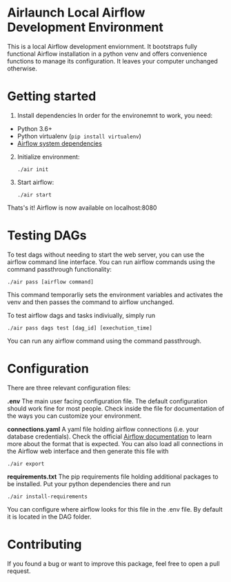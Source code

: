 # Airlaunch Local Airflow Development Environment
This is a local Airflow development enviornment.
It bootstraps fully functional Airflow installation in a python venv and offers convenience functions to manage its configuration.
It leaves your computer unchanged otherwise. 
# Getting started

1. Install dependencies
In order for the environemnt to work, you need:

- Python 3.6+
- Python virtualenv (```pip install virtualenv```)
- [Airflow system dependencies](https://airflow.apache.org/docs/apache-airflow/stable/installation.html#system-dependencies)

2. Initialize environment: 
   
   ```./air init```

3. Start airflow:
   
   ```./air start```

Thats's it! Airflow is now available on localhost:8080

# Testing DAGs
To test dags without needing to start the web server, you can use the airflow command line interface. 
You can run airflow commands using the command passthrough functionality:

```./air pass [airflow command]``` 

This command temporarliy sets the environment variables and activates the venv and then passes the command to airflow unchanged. 

To test airflow dags and tasks indiviually, simply run

```./air pass dags test [dag_id] [exechution_time]```

You can run any airflow command using the command passthrough. 
# Configuration

There are three relevant configuration files: 

**.env**
The main user facing configuration file. 
The default configuration should work fine for most people. Check inside the file for documentation of the ways you can customize your environment. 

**connections.yaml**
A yaml file holding airflow connections (i.e. your database credentials). 
Check the official [Airflow documentation](https://airflow.apache.org/docs/apache-airflow/stable/howto/connection.html#exporting-connections-from-the-cli) to learn more about the format that is expected. 
You can also load all connections in the Airflow web interface and then generate this file with 

```./air export```

**requirements.txt**
The pip requirements file holding additional packages to be installed. Put your python dependencies there and run

```./air install-requirements```

You can configure where airflow looks for this file in the .env file. By default it is located in the DAG folder. 

# Contributing

If you found a bug or want to improve this package, feel free to open a pull request. 
